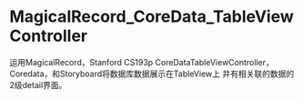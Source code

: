 MagicalRecord_CoreData_TableViewController
==========================================

运用MagicalRecord，Stanford CS193p CoreDataTableViewController，Coredata，和Storyboard将数据库数据展示在TableView上
并有相关联的数据的2级detail界面。

